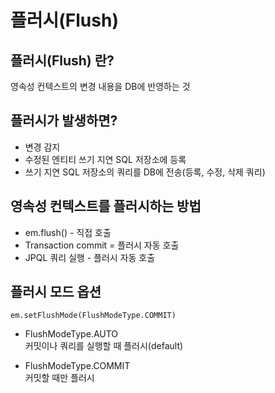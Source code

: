 # 플러시(Flush)

## **플러시(Flush) 란?**

영속성 컨텍스트의 변경 내용을 DB에 반영하는 것

## **플러시가 발생하면?**

- 변경 감지
- 수정된 엔티티 쓰기 지연 SQL 저장소에 등록
- 쓰기 지연 SQL 저장소의 쿼리를 DB에 전송(등록, 수정, 삭제 쿼리)

## **영속성 컨텍스트를 플러시하는 방법**

- em.flush() - 직접 호출
- Transaction commit = 플러시 자동 호출
- JPQL 쿼리 실행 - 플러시 자동 호출

## **플러시 모드 옵션**

```
em.setFlushMode(FlushModeType.COMMIT)
```

- FlushModeType.AUTO  
  커밋이나 쿼리를 실행할 때 플러시(default)

- FlushModeType.COMMIT  
  커밋할 때만 플러시
